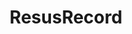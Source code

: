 ---
hackday: 10-london
thumbnail: resusrecord.png
links:
  code:
  - https://github.com/adamp83/hackday-resus
  presentation: https://docs.google.com/presentation/d/1CHDWM4CMmbQIXvR3PT4rfFhFsuRtaLlCWWmuUbzlRII/edit?usp=sharing
  website: http://prepareforthepsa.com/resus-record/
summary: An application that makes documentation during medical emergencies easier,
  faster, and much more accurate.
team:
- '@andrew_mcardle'
- Adam Pennycuick
- '@FinnCatling'
- Maria Cross
- John Reynolds
- '@OFBennett'
title: ResusRecord
---